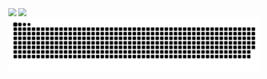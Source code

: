 <!-- https://github.com/anuraghazra/github-readme-stats -->
<div>
<img width="400px" src="https://github-readme-stats-two-teal-35.vercel.app/api?username=kentem-sh-yoshimura&theme=vue-dark&locale=ja&show_icons=true&show=reviews,discussions_started,discussions_answered,prs_merged,prs_merged_percentage" />
<img width="400px" src="https://github-readme-stats-two-teal-35.vercel.app/api/top-langs?username=kentem-sh-yoshimura&theme=vue-dark&locale=ja&layout=compact" />
</div>

<!-- https://n-laboratory.jp/articles/github-generate-snake -->
<picture>
  <source media="(prefers-color-scheme: dark)" srcset="https://raw.githubusercontent.com/kentem-sh-yoshimura/kentem-sh-yoshimura/snake/github-contribution-grid-snake-dark.svg">
  <source media="(prefers-color-scheme: light)" srcset="https://raw.githubusercontent.com/kentem-sh-yoshimura/kentem-sh-yoshimura/snake/github-contribution-grid-snake.svg">
  <img alt="github contribution grid snake animation" src="https://raw.githubusercontent.com/kentem-sh-yoshimura/kentem-sh-yoshimura/snake/github-contribution-grid-snake.svg">
</picture>
